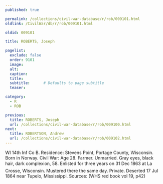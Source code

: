 ```yaml
---
published: true

permalink: /collections/civil-war-database/r/rob/009101.html
oldlink: /CivilWar/db/r/rob/009101.html

oldid: 009101

title: ROBERTS, Joseph

pagelist:
  exclude: false
  order: 9101
  image: 
  alt:
  caption:
  title:
  subtitle:      # Defaults to page subtitle
  teaser:

category: 
  - R 
  - ROB

previous:
  title: ROBERTS, Joseph
  url: /collections/civil-war-database/r/rob/009100.html  
next:
  title: ROBERTSON, Andrew
  url: /collections/civil-war-database/r/rob/009102.html   
---
```

WI 14th Inf Co B. Residence: Stevens Point, Portage County, Wisconsin. Born in Norway. Civil War: Age 28. Farmer. Unmarried. Gray eyes, black hair, dark complexion, 5&#146;8&#148;. Enlisted for three years on 31 Dec 1863 at La Crosse, Wisconsin. Mustered there the same day. Private. Deserted 17 Jul 1864 near Tupelo, Mississippi. Sources: (WHS red book vol 19, p42)